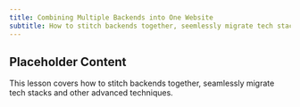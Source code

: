 ```yaml
---
title: Combining Multiple Backends into One Website
subtitle: How to stitch backends together, seemlessly migrate tech stacks and other magic
---
```


## Placeholder Content

This lesson covers how to stitch backends together, seamlessly migrate tech stacks and other advanced techniques. 